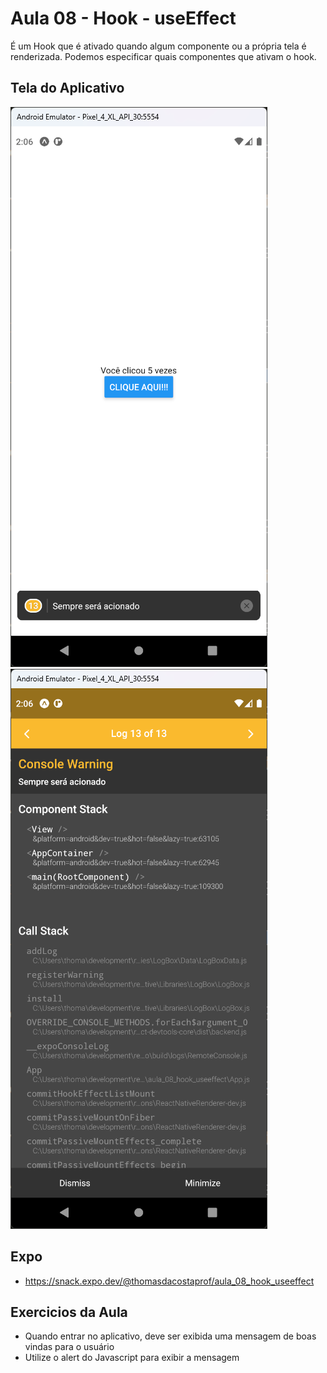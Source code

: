 # Aula 08 - Hook - useEffect

É um Hook que é ativado quando algum componente ou a própria tela é renderizada. Podemos especificar quais componentes que ativam o hook.

## Tela do Aplicativo

![Tela](screen1.png) ![Tela](screen2.png)

## Expo

- https://snack.expo.dev/@thomasdacostaprof/aula_08_hook_useeffect

## Exercicios da Aula

- Quando entrar no aplicativo, deve ser exibida uma mensagem de boas vindas para o usuário
- Utilize o alert do Javascript para exibir a mensagem
